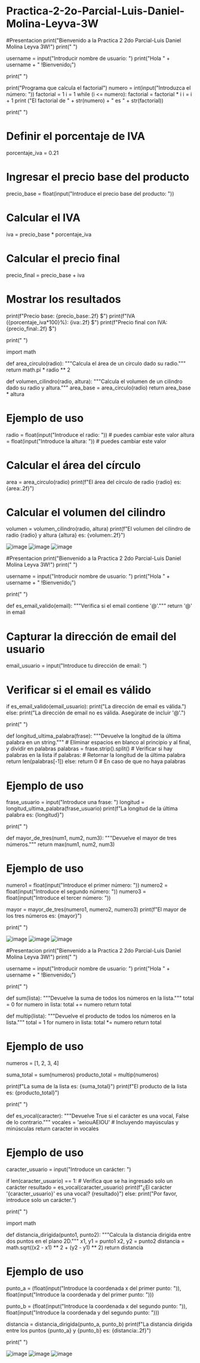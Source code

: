 # Practica-2-2o-Parcial-Luis-Daniel-Molina-Leyva-3W

#Presentacion
print("Bienvenido a la Practica 2 2do Parcial-Luis Daniel Molina Leyva 3W!")
print(" ")

username = input("Introducir nombre de usuario: ")
print("Hola " + username + " !Bienvenido¡")

print(" ")

print("Programa que calcula el factorial")
numero = int(input("Introduzca el número: "))
factorial = 1
i = 1
while (i <= numero):
    factorial = factorial * i
    i = i + 1
print ("El factorial de " + str(numero) + " es " + str(factorial))

print(" ")

# Definir el porcentaje de IVA
porcentaje_iva = 0.21

# Ingresar el precio base del producto
precio_base = float(input("Introduce el precio base del producto: "))

# Calcular el IVA
iva = precio_base * porcentaje_iva

# Calcular el precio final
precio_final = precio_base + iva

# Mostrar los resultados
print(f"Precio base: {precio_base:.2f} $")
print(f"IVA ({porcentaje_iva*100}%): {iva:.2f} $")
print(f"Precio final con IVA: {precio_final:.2f} $")

print(" ")

import math

def area_circulo(radio):
    """Calcula el área de un círculo dado su radio."""
    return math.pi * radio ** 2

def volumen_cilindro(radio, altura):
    """Calcula el volumen de un cilindro dado su radio y altura."""
    area_base = area_circulo(radio)
    return area_base * altura

# Ejemplo de uso
radio = float(input("Introduce el radio: "))  # puedes cambiar este valor
altura = float(input("Introduce la altura: "))  # puedes cambiar este valor

# Calcular el área del círculo
area = area_circulo(radio)
print(f"El área del círculo de radio {radio} es: {area:.2f}")

# Calcular el volumen del cilindro
volumen = volumen_cilindro(radio, altura)
print(f"El volumen del cilindro de radio {radio} y altura {altura} es: {volumen:.2f}")

![image](https://github.com/user-attachments/assets/3603f19c-fe31-4820-aea8-ffd266b72317)
![image](https://github.com/user-attachments/assets/11d1585d-f3aa-4351-93c7-0f9c6a99a475)
![image](https://github.com/user-attachments/assets/67a1e230-a9b5-4631-af8e-99b49a809f42)

#Presentacion
print("Bienvenido a la Practica 2 2do Parcial-Luis Daniel Molina Leyva 3W!")
print(" ")

username = input("Introducir nombre de usuario: ")
print("Hola " + username + " !Bienvenido¡")

print(" ")

def es_email_valido(email):
    """Verifica si el email contiene '@'."""
    return '@' in email

# Capturar la dirección de email del usuario
email_usuario = input("Introduce tu dirección de email: ")

# Verificar si el email es válido
if es_email_valido(email_usuario):
    print("La dirección de email es válida.")
else:
    print("La dirección de email no es válida. Asegúrate de incluir '@'.")

print(" ")

def longitud_ultima_palabra(frase):
    """Devuelve la longitud de la última palabra en un string."""
    # Eliminar espacios en blanco al principio y al final, y dividir en palabras
    palabras = frase.strip().split()
    # Verificar si hay palabras en la lista
    if palabras:
        # Retornar la longitud de la última palabra
        return len(palabras[-1])
    else:
        return 0  # En caso de que no haya palabras

# Ejemplo de uso
frase_usuario = input("Introduce una frase: ")
longitud = longitud_ultima_palabra(frase_usuario)
print(f"La longitud de la última palabra es: {longitud}")

print(" ")

def mayor_de_tres(num1, num2, num3):
    """Devuelve el mayor de tres números."""
    return max(num1, num2, num3)

# Ejemplo de uso
numero1 = float(input("Introduce el primer número: "))
numero2 = float(input("Introduce el segundo número: "))
numero3 = float(input("Introduce el tercer número: "))

mayor = mayor_de_tres(numero1, numero2, numero3)
print(f"El mayor de los tres números es: {mayor}")

print(" ")

![image](https://github.com/user-attachments/assets/1e90662d-9ab7-453d-9040-b1f6f6a135d1)
![image](https://github.com/user-attachments/assets/159e3c08-33cf-4ae0-8694-dc92bd79a25d)
![image](https://github.com/user-attachments/assets/6647f3ed-9dd5-45d6-a685-59e8102d5af9)

#Presentacion
print("Bienvenido a la Practica 2 2do Parcial-Luis Daniel Molina Leyva 3W!")
print(" ")

username = input("Introducir nombre de usuario: ")
print("Hola " + username + " !Bienvenido¡")

print(" ")

def sum(lista):
    """Devuelve la suma de todos los números en la lista."""
    total = 0
    for numero in lista:
        total += numero
    return total

def multip(lista):
    """Devuelve el producto de todos los números en la lista."""
    total = 1
    for numero in lista:
        total *= numero
    return total

# Ejemplo de uso
numeros = [1, 2, 3, 4]

suma_total = sum(numeros)
producto_total = multip(numeros)

print(f"La suma de la lista es: {suma_total}")
print(f"El producto de la lista es: {producto_total}")

print(" ")

def es_vocal(caracter):
    """Devuelve True si el carácter es una vocal, False de lo contrario."""
    vocales = 'aeiouAEIOU'  # Incluyendo mayúsculas y minúsculas
    return caracter in vocales

# Ejemplo de uso
caracter_usuario = input("Introduce un carácter: ")

if len(caracter_usuario) == 1:  # Verifica que se ha ingresado solo un carácter
    resultado = es_vocal(caracter_usuario)
    print(f"¿El carácter '{caracter_usuario}' es una vocal? {resultado}")
else:
    print("Por favor, introduce solo un carácter.")

print(" ")

import math

def distancia_dirigida(punto1, punto2):
    """Calcula la distancia dirigida entre dos puntos en el plano 2D."""
    x1, y1 = punto1
    x2, y2 = punto2
    distancia = math.sqrt((x2 - x1) ** 2 + (y2 - y1) ** 2)
    return distancia

# Ejemplo de uso
punto_a = (float(input("Introduce la coordenada x del primer punto: ")),
            float(input("Introduce la coordenada y del primer punto: ")))

punto_b = (float(input("Introduce la coordenada x del segundo punto: ")),
            float(input("Introduce la coordenada y del segundo punto: ")))

distancia = distancia_dirigida(punto_a, punto_b)
print(f"La distancia dirigida entre los puntos {punto_a} y {punto_b} es: {distancia:.2f}")

print(" ")

![image](https://github.com/user-attachments/assets/9ef0c371-fab1-475f-8ee8-19fe097626ba)
![image](https://github.com/user-attachments/assets/6f72bd4b-909e-46da-9222-294eae38a06a)
![image](https://github.com/user-attachments/assets/7bb75648-8c42-4333-8773-141b0b1e17a3)








